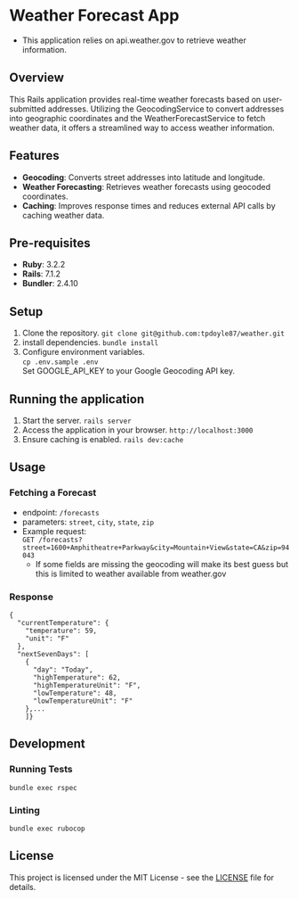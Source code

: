 # Weather Forecast App

- This application relies on api.weather.gov to retrieve weather information.  

## Overview
This Rails application provides real-time weather forecasts based on user-submitted addresses. Utilizing the GeocodingService to convert addresses into geographic coordinates and the WeatherForecastService to fetch weather data, it offers a streamlined way to access weather information.

## Features
- **Geocoding**: Converts street addresses into latitude and longitude.
- **Weather Forecasting**: Retrieves weather forecasts using geocoded coordinates.
- **Caching**: Improves response times and reduces external API calls by caching weather data.

## Pre-requisites
- **Ruby**: 3.2.2
- **Rails**: 7.1.2
- **Bundler**: 2.4.10

## Setup
1. Clone the repository.
```git clone git@github.com:tpdoyle87/weather.git ```
2. install dependencies.
```bundle install```
3. Configure environment variables.  
```cp .env.sample .env```  
   Set GOOGLE_API_KEY to your Google Geocoding API key.

## Running the application
1. Start the server.
```rails server```
2. Access the application in your browser.
```http://localhost:3000```
3. Ensure caching is enabled.
```rails dev:cache```

## Usage
### Fetching a Forecast
- endpoint: `/forecasts`
- parameters: `street`, `city`, `state`, `zip`
- Example request:  
```GET /forecasts?street=1600+Amphitheatre+Parkway&city=Mountain+View&state=CA&zip=94043```
  - If some fields are missing the geocoding will make its best guess but this is limited to weather 
  available from weather.gov
### Response
```
{
  "currentTemperature": {
    "temperature": 59,
    "unit": "F"
  },
  "nextSevenDays": [
    {
      "day": "Today",
      "highTemperature": 62,
      "highTemperatureUnit": "F",
      "lowTemperature": 48,
      "lowTemperatureUnit": "F"
    },...
    ]}
```

## Development
### Running Tests
```bundle exec rspec```
### Linting
```bundle exec rubocop```

## License
This project is licensed under the MIT License - see the [LICENSE](LICENSE) file for details.

